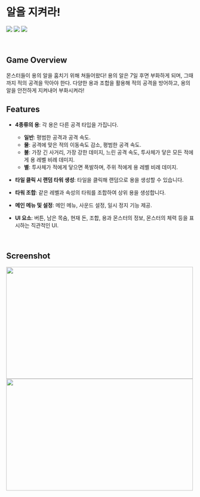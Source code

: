 # 알을 지켜라!
<img src ="https://img.shields.io/badge/Windows-0078D6?style=for-the-badge&logo=windows&logoColor=white"> <img src="https://img.shields.io/badge/Unity-FFFFFF?style=for-the-badge&logo=Unity&logoColor=black"> <img src="https://img.shields.io/badge/c%23-%23239120.svg?style=for-the-badge&logo=c-sharp&logoColor=white"> 

<br />

## Game Overview

몬스터들이 용의 알을 훔치기 위해 쳐들어왔다! 용의 알은 7일 후면 부화하게 되며, 그때까지 적의 공격을 막아야 한다. 다양한 용과 조합을 활용해 적의 공격을 방어하고, 용의 알을 안전하게 지켜내어 부화시켜라!
 
## Features
- **4종류의 용**: 각 용은 다른 공격 타입을 가집니다.
  - **일반**: 평범한 공격과 공격 속도.
  - **물**: 공격에 맞은 적의 이동속도 감소, 평범한 공격 속도.
  - **불**: 가장 긴 사거리, 가장 강한 데미지, 느린 공격 속도, 투사체가 닿은 모든 적에게 용 레벨 비례 데미지.
  - **별**: 투사체가 적에게 닿으면 폭발하며, 주위 적에게 용 레벨 비례 데미지.
  
- **타일 클릭 시 랜덤 타워 생성**: 타일을 클릭해 랜덤으로 용을 생성할 수 있습니다.
  
- **타워 조합**: 같은 레벨과 속성의 타워를 조합하여 상위 용을 생성합니다.
  
- **메인 메뉴 및 설정**: 메인 메뉴, 사운드 설정, 일시 정지 기능 제공.

- **UI 요소**: 버튼, 남은 목숨, 현재 돈, 조합, 용과 몬스터의 정보, 몬스터의 체력 등을 표시하는 직관적인 UI.

<br />

## Screenshot
<img src="https://github.com/user-attachments/assets/c7d4f561-efb4-4ab0-aae5-ac03d2e68a3b" width="500" height="300"/>
<img src="https://github.com/user-attachments/assets/4e4d38ad-7d49-436b-ab9e-5aa7e7db80f3" width="500" height="300"/>
